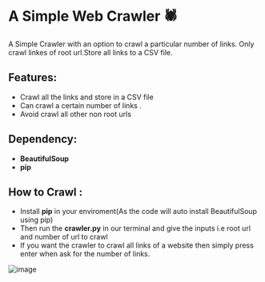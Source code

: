 A Simple Web Crawler 🕷
=============================

A Simple Crawler with an option to crawl a particular number of links. Only crawl linkes of root url.Store all links to a CSV file.

Features:
---------
- Crawl all the links and store in a CSV file
- Can crawl a certain number of links . 
- Avoid crawl all other non root urls

Dependency:
----------
- **BeautifulSoup**
- **pip**

How to Crawl :
------------

- Install **pip** in your enviroment(As the code will auto install BeautifulSoup using pip)
- Then run the **crawler.py** in our terminal and give the inputs i.e root url and number of url to crawl
- If you want the crawler to crawl all links of a website then simply press enter when ask for the number of links.



![image](https://ibb.co/bXC52kv)
